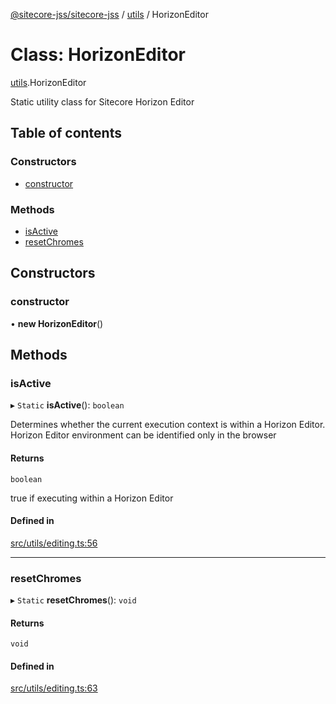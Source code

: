 [@sitecore-jss/sitecore-jss](../README.md) / [utils](../modules/utils.md) / HorizonEditor

# Class: HorizonEditor

[utils](../modules/utils.md).HorizonEditor

Static utility class for Sitecore Horizon Editor

## Table of contents

### Constructors

- [constructor](utils.HorizonEditor.md#constructor)

### Methods

- [isActive](utils.HorizonEditor.md#isactive)
- [resetChromes](utils.HorizonEditor.md#resetchromes)

## Constructors

### constructor

• **new HorizonEditor**()

## Methods

### isActive

▸ `Static` **isActive**(): `boolean`

Determines whether the current execution context is within a Horizon Editor.
Horizon Editor environment can be identified only in the browser

#### Returns

`boolean`

true if executing within a Horizon Editor

#### Defined in

[src/utils/editing.ts:56](https://github.com/Sitecore/jss/blob/d03dcb707/packages/sitecore-jss/src/utils/editing.ts#L56)

___

### resetChromes

▸ `Static` **resetChromes**(): `void`

#### Returns

`void`

#### Defined in

[src/utils/editing.ts:63](https://github.com/Sitecore/jss/blob/d03dcb707/packages/sitecore-jss/src/utils/editing.ts#L63)
